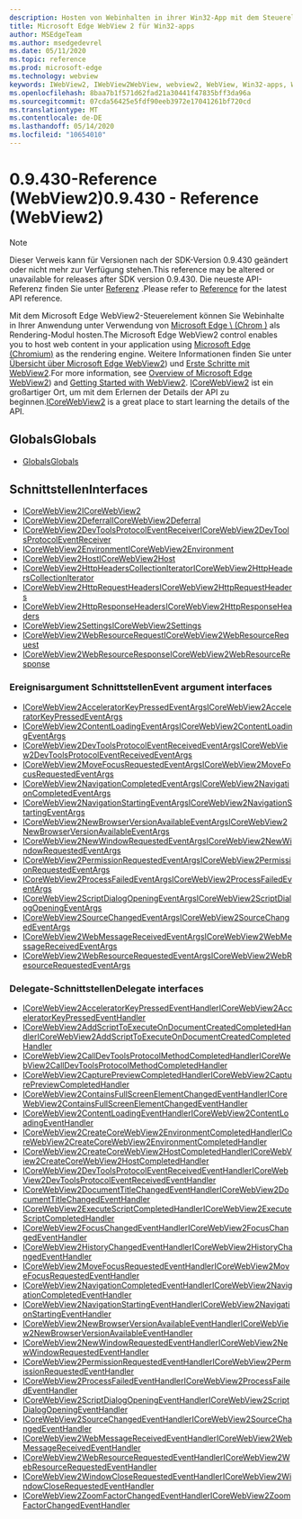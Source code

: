 ```yaml
---
description: Hosten von Webinhalten in ihrer Win32-App mit dem Steuerelement "Microsoft Edge WebView 2"
title: Microsoft Edge WebView 2 für Win32-apps
author: MSEdgeTeam
ms.author: msedgedevrel
ms.date: 05/11/2020
ms.topic: reference
ms.prod: microsoft-edge
ms.technology: webview
keywords: IWebView2, IWebView2WebView, webview2, WebView, Win32-apps, Win32, Edge, ICoreWebView2, ICoreWebView2Host, Browser-Steuerelement, Edge-HTML
ms.openlocfilehash: 8baa7b1f571d62fad21a30441f47835bff3da96a
ms.sourcegitcommit: 07cda56425e5fdf90eeb3972e17041261bf720cd
ms.translationtype: MT
ms.contentlocale: de-DE
ms.lasthandoff: 05/14/2020
ms.locfileid: "10654010"
---
```

# <span data-ttu-id="c8ca9-104">0.9.430-Reference (WebView2)</span><span class="sxs-lookup"><span data-stu-id="c8ca9-104">0.9.430 - Reference (WebView2)</span></span>  

> [!NOTE]
> <span data-ttu-id="c8ca9-105">Dieser Verweis kann für Versionen nach der SDK-Version 0.9.430 geändert oder nicht mehr zur Verfügung stehen.</span><span class="sxs-lookup"><span data-stu-id="c8ca9-105">This reference may be altered or unavailable for releases after SDK version 0.9.430.</span></span> <span data-ttu-id="c8ca9-106">Die neueste API-Referenz finden Sie unter [Referenz](../../webview2-api-reference.md) .</span><span class="sxs-lookup"><span data-stu-id="c8ca9-106">Please refer to [Reference](../../webview2-api-reference.md) for the latest API reference.</span></span>

<span data-ttu-id="c8ca9-107">Mit dem Microsoft Edge WebView2-Steuerelement können Sie Webinhalte in Ihrer Anwendung unter Verwendung von [Microsoft Edge \ (Chrom \)](https://www.microsoftedgeinsider.com) als Rendering-Modul hosten.</span><span class="sxs-lookup"><span data-stu-id="c8ca9-107">The Microsoft Edge WebView2 control enables you to host web content in your application using [Microsoft Edge \(Chromium\)](https://www.microsoftedgeinsider.com) as the rendering engine.</span></span>  <span data-ttu-id="c8ca9-108">Weitere Informationen finden Sie unter [Übersicht über Microsoft Edge WebView2](../../index.md)) und [Erste Schritte mit WebView2](../../gettingstarted/win32.md).</span><span class="sxs-lookup"><span data-stu-id="c8ca9-108">For more information, see [Overview of Microsoft Edge WebView2](../../index.md)) and [Getting Started with WebView2](../../gettingstarted/win32.md).</span></span>  <span data-ttu-id="c8ca9-109">[ICoreWebView2](0-9-430/ICoreWebView2.md) ist ein großartiger Ort, um mit dem Erlernen der Details der API zu beginnen.</span><span class="sxs-lookup"><span data-stu-id="c8ca9-109">[ICoreWebView2](0-9-430/ICoreWebView2.md) is a great place to start learning the details of the API.</span></span>  

## <span data-ttu-id="c8ca9-110">Globals</span><span class="sxs-lookup"><span data-stu-id="c8ca9-110">Globals</span></span>  

*   [<span data-ttu-id="c8ca9-111">Globals</span><span class="sxs-lookup"><span data-stu-id="c8ca9-111">Globals</span></span>](0-9-430/webview2-idl.md)  

## <span data-ttu-id="c8ca9-112">Schnittstellen</span><span class="sxs-lookup"><span data-stu-id="c8ca9-112">Interfaces</span></span>  
*   [<span data-ttu-id="c8ca9-113">ICoreWebView2</span><span class="sxs-lookup"><span data-stu-id="c8ca9-113">ICoreWebView2</span></span>](0-9-430/ICoreWebView2.md)
*   [<span data-ttu-id="c8ca9-114">ICoreWebView2Deferral</span><span class="sxs-lookup"><span data-stu-id="c8ca9-114">ICoreWebView2Deferral</span></span>](0-9-430/ICoreWebView2Deferral.md)
*   [<span data-ttu-id="c8ca9-115">ICoreWebView2DevToolsProtocolEventReceiver</span><span class="sxs-lookup"><span data-stu-id="c8ca9-115">ICoreWebView2DevToolsProtocolEventReceiver</span></span>](0-9-430/ICoreWebView2DevToolsProtocolEventReceiver.md)
*   [<span data-ttu-id="c8ca9-116">ICoreWebView2Environment</span><span class="sxs-lookup"><span data-stu-id="c8ca9-116">ICoreWebView2Environment</span></span>](0-9-430/ICoreWebView2Environment.md)
*   [<span data-ttu-id="c8ca9-117">ICoreWebView2Host</span><span class="sxs-lookup"><span data-stu-id="c8ca9-117">ICoreWebView2Host</span></span>](0-9-430/ICoreWebView2Host.md)
*   [<span data-ttu-id="c8ca9-118">ICoreWebView2HttpHeadersCollectionIterator</span><span class="sxs-lookup"><span data-stu-id="c8ca9-118">ICoreWebView2HttpHeadersCollectionIterator</span></span>](0-9-430/ICoreWebView2HttpHeadersCollectionIterator.md)
*   [<span data-ttu-id="c8ca9-119">ICoreWebView2HttpRequestHeaders</span><span class="sxs-lookup"><span data-stu-id="c8ca9-119">ICoreWebView2HttpRequestHeaders</span></span>](0-9-430/ICoreWebView2HttpRequestHeaders.md)
*   [<span data-ttu-id="c8ca9-120">ICoreWebView2HttpResponseHeaders</span><span class="sxs-lookup"><span data-stu-id="c8ca9-120">ICoreWebView2HttpResponseHeaders</span></span>](0-9-430/ICoreWebView2HttpResponseHeaders.md)
*   [<span data-ttu-id="c8ca9-121">ICoreWebView2Settings</span><span class="sxs-lookup"><span data-stu-id="c8ca9-121">ICoreWebView2Settings</span></span>](0-9-430/ICoreWebView2Settings.md)
*   [<span data-ttu-id="c8ca9-122">ICoreWebView2WebResourceRequest</span><span class="sxs-lookup"><span data-stu-id="c8ca9-122">ICoreWebView2WebResourceRequest</span></span>](0-9-430/ICoreWebView2WebResourceRequest.md)
*   [<span data-ttu-id="c8ca9-123">ICoreWebView2WebResourceResponse</span><span class="sxs-lookup"><span data-stu-id="c8ca9-123">ICoreWebView2WebResourceResponse</span></span>](0-9-430/ICoreWebView2WebResourceResponse.md)

### <span data-ttu-id="c8ca9-124">Ereignisargument Schnittstellen</span><span class="sxs-lookup"><span data-stu-id="c8ca9-124">Event argument interfaces</span></span>

*   [<span data-ttu-id="c8ca9-125">ICoreWebView2AcceleratorKeyPressedEventArgs</span><span class="sxs-lookup"><span data-stu-id="c8ca9-125">ICoreWebView2AcceleratorKeyPressedEventArgs</span></span>](0-9-430/ICoreWebView2AcceleratorKeyPressedEventArgs.md)
*   [<span data-ttu-id="c8ca9-126">ICoreWebView2ContentLoadingEventArgs</span><span class="sxs-lookup"><span data-stu-id="c8ca9-126">ICoreWebView2ContentLoadingEventArgs</span></span>](0-9-430/ICoreWebView2ContentLoadingEventArgs.md)
*   [<span data-ttu-id="c8ca9-127">ICoreWebView2DevToolsProtocolEventReceivedEventArgs</span><span class="sxs-lookup"><span data-stu-id="c8ca9-127">ICoreWebView2DevToolsProtocolEventReceivedEventArgs</span></span>](0-9-430/ICoreWebView2DevToolsProtocolEventReceivedEventArgs.md)
*   [<span data-ttu-id="c8ca9-128">ICoreWebView2MoveFocusRequestedEventArgs</span><span class="sxs-lookup"><span data-stu-id="c8ca9-128">ICoreWebView2MoveFocusRequestedEventArgs</span></span>](0-9-430/ICoreWebView2MoveFocusRequestedEventArgs.md)
*   [<span data-ttu-id="c8ca9-129">ICoreWebView2NavigationCompletedEventArgs</span><span class="sxs-lookup"><span data-stu-id="c8ca9-129">ICoreWebView2NavigationCompletedEventArgs</span></span>](0-9-430/ICoreWebView2NavigationCompletedEventArgs.md)
*   [<span data-ttu-id="c8ca9-130">ICoreWebView2NavigationStartingEventArgs</span><span class="sxs-lookup"><span data-stu-id="c8ca9-130">ICoreWebView2NavigationStartingEventArgs</span></span>](0-9-430/ICoreWebView2NavigationStartingEventArgs.md)
*   [<span data-ttu-id="c8ca9-131">ICoreWebView2NewBrowserVersionAvailableEventArgs</span><span class="sxs-lookup"><span data-stu-id="c8ca9-131">ICoreWebView2NewBrowserVersionAvailableEventArgs</span></span>](0-9-430/ICoreWebView2NewBrowserVersionAvailableEventArgs.md)
*   [<span data-ttu-id="c8ca9-132">ICoreWebView2NewWindowRequestedEventArgs</span><span class="sxs-lookup"><span data-stu-id="c8ca9-132">ICoreWebView2NewWindowRequestedEventArgs</span></span>](0-9-430/ICoreWebView2NewWindowRequestedEventArgs.md)
*   [<span data-ttu-id="c8ca9-133">ICoreWebView2PermissionRequestedEventArgs</span><span class="sxs-lookup"><span data-stu-id="c8ca9-133">ICoreWebView2PermissionRequestedEventArgs</span></span>](0-9-430/ICoreWebView2PermissionRequestedEventArgs.md)
*   [<span data-ttu-id="c8ca9-134">ICoreWebView2ProcessFailedEventArgs</span><span class="sxs-lookup"><span data-stu-id="c8ca9-134">ICoreWebView2ProcessFailedEventArgs</span></span>](0-9-430/ICoreWebView2ProcessFailedEventArgs.md)
*   [<span data-ttu-id="c8ca9-135">ICoreWebView2ScriptDialogOpeningEventArgs</span><span class="sxs-lookup"><span data-stu-id="c8ca9-135">ICoreWebView2ScriptDialogOpeningEventArgs</span></span>](0-9-430/ICoreWebView2ScriptDialogOpeningEventArgs.md)
*   [<span data-ttu-id="c8ca9-136">ICoreWebView2SourceChangedEventArgs</span><span class="sxs-lookup"><span data-stu-id="c8ca9-136">ICoreWebView2SourceChangedEventArgs</span></span>](0-9-430/ICoreWebView2SourceChangedEventArgs.md)
*   [<span data-ttu-id="c8ca9-137">ICoreWebView2WebMessageReceivedEventArgs</span><span class="sxs-lookup"><span data-stu-id="c8ca9-137">ICoreWebView2WebMessageReceivedEventArgs</span></span>](0-9-430/ICoreWebView2WebMessageReceivedEventArgs.md)
*   [<span data-ttu-id="c8ca9-138">ICoreWebView2WebResourceRequestedEventArgs</span><span class="sxs-lookup"><span data-stu-id="c8ca9-138">ICoreWebView2WebResourceRequestedEventArgs</span></span>](0-9-430/ICoreWebView2WebResourceRequestedEventArgs.md)

### <span data-ttu-id="c8ca9-139">Delegate-Schnittstellen</span><span class="sxs-lookup"><span data-stu-id="c8ca9-139">Delegate interfaces</span></span>

*   [<span data-ttu-id="c8ca9-140">ICoreWebView2AcceleratorKeyPressedEventHandler</span><span class="sxs-lookup"><span data-stu-id="c8ca9-140">ICoreWebView2AcceleratorKeyPressedEventHandler</span></span>](0-9-430/ICoreWebView2AcceleratorKeyPressedEventHandler.md)
*   [<span data-ttu-id="c8ca9-141">ICoreWebView2AddScriptToExecuteOnDocumentCreatedCompletedHandler</span><span class="sxs-lookup"><span data-stu-id="c8ca9-141">ICoreWebView2AddScriptToExecuteOnDocumentCreatedCompletedHandler</span></span>](0-9-430/ICoreWebView2AddScriptToExecuteOnDocumentCreatedCompletedHandler.md)
*   [<span data-ttu-id="c8ca9-142">ICoreWebView2CallDevToolsProtocolMethodCompletedHandler</span><span class="sxs-lookup"><span data-stu-id="c8ca9-142">ICoreWebView2CallDevToolsProtocolMethodCompletedHandler</span></span>](0-9-430/ICoreWebView2CallDevToolsProtocolMethodCompletedHandler.md)
*   [<span data-ttu-id="c8ca9-143">ICoreWebView2CapturePreviewCompletedHandler</span><span class="sxs-lookup"><span data-stu-id="c8ca9-143">ICoreWebView2CapturePreviewCompletedHandler</span></span>](0-9-430/ICoreWebView2CapturePreviewCompletedHandler.md)
*   [<span data-ttu-id="c8ca9-144">ICoreWebView2ContainsFullScreenElementChangedEventHandler</span><span class="sxs-lookup"><span data-stu-id="c8ca9-144">ICoreWebView2ContainsFullScreenElementChangedEventHandler</span></span>](0-9-430/ICoreWebView2ContainsFullScreenElementChangedEventHandler.md)
*   [<span data-ttu-id="c8ca9-145">ICoreWebView2ContentLoadingEventHandler</span><span class="sxs-lookup"><span data-stu-id="c8ca9-145">ICoreWebView2ContentLoadingEventHandler</span></span>](0-9-430/ICoreWebView2ContentLoadingEventHandler.md)
*   [<span data-ttu-id="c8ca9-146">ICoreWebView2CreateCoreWebView2EnvironmentCompletedHandler</span><span class="sxs-lookup"><span data-stu-id="c8ca9-146">ICoreWebView2CreateCoreWebView2EnvironmentCompletedHandler</span></span>](0-9-430/ICoreWebView2CreateCoreWebView2EnvironmentCompletedHandler.md)
*   [<span data-ttu-id="c8ca9-147">ICoreWebView2CreateCoreWebView2HostCompletedHandler</span><span class="sxs-lookup"><span data-stu-id="c8ca9-147">ICoreWebView2CreateCoreWebView2HostCompletedHandler</span></span>](0-9-430/ICoreWebView2CreateCoreWebView2HostCompletedHandler.md)
*   [<span data-ttu-id="c8ca9-148">ICoreWebView2DevToolsProtocolEventReceivedEventHandler</span><span class="sxs-lookup"><span data-stu-id="c8ca9-148">ICoreWebView2DevToolsProtocolEventReceivedEventHandler</span></span>](0-9-430/ICoreWebView2DevToolsProtocolEventReceivedEventHandler.md)
*   [<span data-ttu-id="c8ca9-149">ICoreWebView2DocumentTitleChangedEventHandler</span><span class="sxs-lookup"><span data-stu-id="c8ca9-149">ICoreWebView2DocumentTitleChangedEventHandler</span></span>](0-9-430/ICoreWebView2DocumentTitleChangedEventHandler.md)
*   [<span data-ttu-id="c8ca9-150">ICoreWebView2ExecuteScriptCompletedHandler</span><span class="sxs-lookup"><span data-stu-id="c8ca9-150">ICoreWebView2ExecuteScriptCompletedHandler</span></span>](0-9-430/ICoreWebView2ExecuteScriptCompletedHandler.md)
*   [<span data-ttu-id="c8ca9-151">ICoreWebView2FocusChangedEventHandler</span><span class="sxs-lookup"><span data-stu-id="c8ca9-151">ICoreWebView2FocusChangedEventHandler</span></span>](0-9-430/ICoreWebView2FocusChangedEventHandler.md)
*   [<span data-ttu-id="c8ca9-152">ICoreWebView2HistoryChangedEventHandler</span><span class="sxs-lookup"><span data-stu-id="c8ca9-152">ICoreWebView2HistoryChangedEventHandler</span></span>](0-9-430/ICoreWebView2HistoryChangedEventHandler.md)
*   [<span data-ttu-id="c8ca9-153">ICoreWebView2MoveFocusRequestedEventHandler</span><span class="sxs-lookup"><span data-stu-id="c8ca9-153">ICoreWebView2MoveFocusRequestedEventHandler</span></span>](0-9-430/ICoreWebView2MoveFocusRequestedEventHandler.md)
*   [<span data-ttu-id="c8ca9-154">ICoreWebView2NavigationCompletedEventHandler</span><span class="sxs-lookup"><span data-stu-id="c8ca9-154">ICoreWebView2NavigationCompletedEventHandler</span></span>](0-9-430/ICoreWebView2NavigationCompletedEventHandler.md)
*   [<span data-ttu-id="c8ca9-155">ICoreWebView2NavigationStartingEventHandler</span><span class="sxs-lookup"><span data-stu-id="c8ca9-155">ICoreWebView2NavigationStartingEventHandler</span></span>](0-9-430/ICoreWebView2NavigationStartingEventHandler.md)
*   [<span data-ttu-id="c8ca9-156">ICoreWebView2NewBrowserVersionAvailableEventHandler</span><span class="sxs-lookup"><span data-stu-id="c8ca9-156">ICoreWebView2NewBrowserVersionAvailableEventHandler</span></span>](0-9-430/ICoreWebView2NewBrowserVersionAvailableEventHandler.md)
*   [<span data-ttu-id="c8ca9-157">ICoreWebView2NewWindowRequestedEventHandler</span><span class="sxs-lookup"><span data-stu-id="c8ca9-157">ICoreWebView2NewWindowRequestedEventHandler</span></span>](0-9-430/ICoreWebView2NewWindowRequestedEventHandler.md)
*   [<span data-ttu-id="c8ca9-158">ICoreWebView2PermissionRequestedEventHandler</span><span class="sxs-lookup"><span data-stu-id="c8ca9-158">ICoreWebView2PermissionRequestedEventHandler</span></span>](0-9-430/ICoreWebView2PermissionRequestedEventHandler.md)
*   [<span data-ttu-id="c8ca9-159">ICoreWebView2ProcessFailedEventHandler</span><span class="sxs-lookup"><span data-stu-id="c8ca9-159">ICoreWebView2ProcessFailedEventHandler</span></span>](0-9-430/ICoreWebView2ProcessFailedEventHandler.md)
*   [<span data-ttu-id="c8ca9-160">ICoreWebView2ScriptDialogOpeningEventHandler</span><span class="sxs-lookup"><span data-stu-id="c8ca9-160">ICoreWebView2ScriptDialogOpeningEventHandler</span></span>](0-9-430/ICoreWebView2ScriptDialogOpeningEventHandler.md)
*   [<span data-ttu-id="c8ca9-161">ICoreWebView2SourceChangedEventHandler</span><span class="sxs-lookup"><span data-stu-id="c8ca9-161">ICoreWebView2SourceChangedEventHandler</span></span>](0-9-430/ICoreWebView2SourceChangedEventHandler.md)
*   [<span data-ttu-id="c8ca9-162">ICoreWebView2WebMessageReceivedEventHandler</span><span class="sxs-lookup"><span data-stu-id="c8ca9-162">ICoreWebView2WebMessageReceivedEventHandler</span></span>](0-9-430/ICoreWebView2WebMessageReceivedEventHandler.md)
*   [<span data-ttu-id="c8ca9-163">ICoreWebView2WebResourceRequestedEventHandler</span><span class="sxs-lookup"><span data-stu-id="c8ca9-163">ICoreWebView2WebResourceRequestedEventHandler</span></span>](0-9-430/ICoreWebView2WebResourceRequestedEventHandler.md)
*   [<span data-ttu-id="c8ca9-164">ICoreWebView2WindowCloseRequestedEventHandler</span><span class="sxs-lookup"><span data-stu-id="c8ca9-164">ICoreWebView2WindowCloseRequestedEventHandler</span></span>](0-9-430/ICoreWebView2WindowCloseRequestedEventHandler.md)
*   [<span data-ttu-id="c8ca9-165">ICoreWebView2ZoomFactorChangedEventHandler</span><span class="sxs-lookup"><span data-stu-id="c8ca9-165">ICoreWebView2ZoomFactorChangedEventHandler</span></span>](0-9-430/ICoreWebView2ZoomFactorChangedEventHandler.md)
